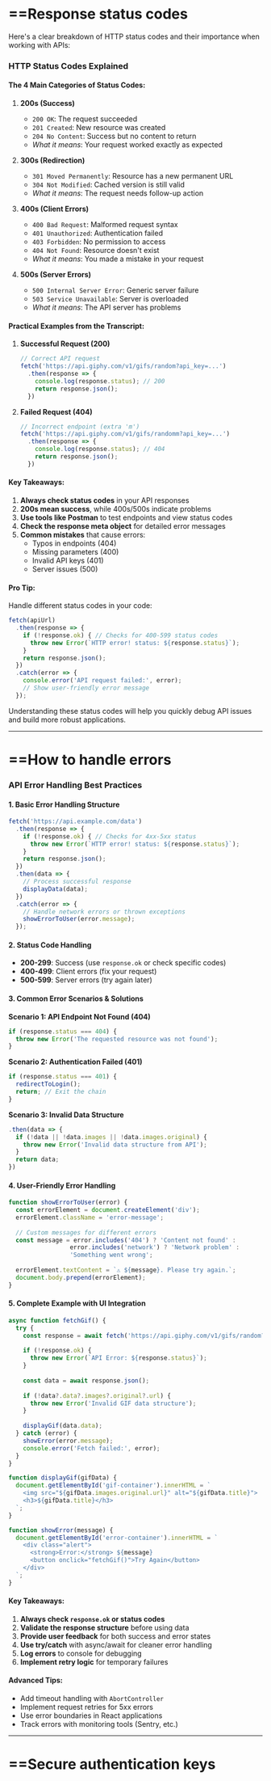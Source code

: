 # ==Response status codes

Here's a clear breakdown of HTTP status codes and their importance when working with APIs:

### HTTP Status Codes Explained

#### The 4 Main Categories of Status Codes:

1. **200s (Success)**
   - `200 OK`: The request succeeded
   - `201 Created`: New resource was created
   - `204 No Content`: Success but no content to return
   - *What it means*: Your request worked exactly as expected

2. **300s (Redirection)**
   - `301 Moved Permanently`: Resource has a new permanent URL
   - `304 Not Modified`: Cached version is still valid
   - *What it means*: The request needs follow-up action

3. **400s (Client Errors)**
   - `400 Bad Request`: Malformed request syntax
   - `401 Unauthorized`: Authentication failed
   - `403 Forbidden`: No permission to access
   - `404 Not Found`: Resource doesn't exist
   - *What it means*: You made a mistake in your request

4. **500s (Server Errors)**
   - `500 Internal Server Error`: Generic server failure
   - `503 Service Unavailable`: Server is overloaded
   - *What it means*: The API server has problems

#### Practical Examples from the Transcript:

1. **Successful Request (200)**
   ```javascript
   // Correct API request
   fetch('https://api.giphy.com/v1/gifs/random?api_key=...')
     .then(response => {
       console.log(response.status); // 200
       return response.json();
     })
   ```

2. **Failed Request (404)**
   ```javascript
   // Incorrect endpoint (extra 'm')
   fetch('https://api.giphy.com/v1/gifs/randomm?api_key=...')
     .then(response => {
       console.log(response.status); // 404
       return response.json();
     })
   ```

#### Key Takeaways:

1. **Always check status codes** in your API responses
2. **200s mean success**, while 400s/500s indicate problems
3. **Use tools like Postman** to test endpoints and view status codes
4. **Check the response meta object** for detailed error messages
5. **Common mistakes** that cause errors:
   - Typos in endpoints (404)
   - Missing parameters (400)
   - Invalid API keys (401)
   - Server issues (500)

#### Pro Tip:
Handle different status codes in your code:
```javascript
fetch(apiUrl)
  .then(response => {
    if (!response.ok) { // Checks for 400-599 status codes
      throw new Error(`HTTP error! status: ${response.status}`);
    }
    return response.json();
  })
  .catch(error => {
    console.error('API request failed:', error);
    // Show user-friendly error message
  });
```

Understanding these status codes will help you quickly debug API issues and build more robust applications.

---


# ==How to handle errors

### API Error Handling Best Practices

#### 1. Basic Error Handling Structure
```javascript
fetch('https://api.example.com/data')
  .then(response => {
    if (!response.ok) { // Checks for 4xx-5xx status
      throw new Error(`HTTP error! status: ${response.status}`);
    }
    return response.json();
  })
  .then(data => {
    // Process successful response
    displayData(data);
  })
  .catch(error => {
    // Handle network errors or thrown exceptions
    showErrorToUser(error.message);
  });
```

#### 2. Status Code Handling
- **200-299**: Success (use `response.ok` or check specific codes)
- **400-499**: Client errors (fix your request)
- **500-599**: Server errors (try again later)

#### 3. Common Error Scenarios & Solutions

**Scenario 1: API Endpoint Not Found (404)**
```javascript
if (response.status === 404) {
  throw new Error('The requested resource was not found');
}
```

**Scenario 2: Authentication Failed (401)**
```javascript
if (response.status === 401) {
  redirectToLogin();
  return; // Exit the chain
}
```

**Scenario 3: Invalid Data Structure**
```javascript
.then(data => {
  if (!data || !data.images || !data.images.original) {
    throw new Error('Invalid data structure from API');
  }
  return data;
})
```

#### 4. User-Friendly Error Handling
```javascript
function showErrorToUser(error) {
  const errorElement = document.createElement('div');
  errorElement.className = 'error-message';
  
  // Custom messages for different errors
  const message = error.includes('404') ? 'Content not found' :
                 error.includes('network') ? 'Network problem' :
                 'Something went wrong';
  
  errorElement.textContent = `⚠️ ${message}. Please try again.`;
  document.body.prepend(errorElement);
}
```

#### 5. Complete Example with UI Integration
```javascript
async function fetchGif() {
  try {
    const response = await fetch('https://api.giphy.com/v1/gifs/random?api_key=YOUR_KEY');
    
    if (!response.ok) {
      throw new Error(`API Error: ${response.status}`);
    }
    
    const data = await response.json();
    
    if (!data?.data?.images?.original?.url) {
      throw new Error('Invalid GIF data structure');
    }
    
    displayGif(data.data);
  } catch (error) {
    showError(error.message);
    console.error('Fetch failed:', error);
  }
}

function displayGif(gifData) {
  document.getElementById('gif-container').innerHTML = `
    <img src="${gifData.images.original.url}" alt="${gifData.title}">
    <h3>${gifData.title}</h3>
  `;
}

function showError(message) {
  document.getElementById('error-container').innerHTML = `
    <div class="alert">
      <strong>Error:</strong> ${message}
      <button onclick="fetchGif()">Try Again</button>
    </div>
  `;
}
```

#### Key Takeaways:
1. **Always check `response.ok` or status codes**
2. **Validate the response structure** before using data
3. **Provide user feedback** for both success and error states
4. **Use try/catch** with async/await for cleaner error handling
5. **Log errors** to console for debugging
6. **Implement retry logic** for temporary failures

#### Advanced Tips:
- Add timeout handling with `AbortController`
- Implement request retries for 5xx errors
- Use error boundaries in React applications
- Track errors with monitoring tools (Sentry, etc.)

---

# ==Secure authentication keys

